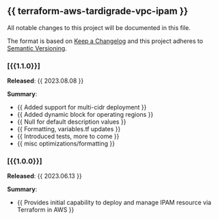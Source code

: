 ## {{ terraform-aws-tardigrade-vpc-ipam }}

All notable changes to this project will be documented in this file.

The format is based on [Keep a Changelog](http://keepachangelog.com/) and this project adheres to [Semantic Versioning](http://semver.org/).

### [{{1.1.0}}]

**Released**: {{ 2023.08.08 }}

**Summary**:

*   {{ Added support for multi-cidr deployment }}
*   {{ Added dynamic block for operating regions }}
*   {{ Null for default description values }}
*   {{ Formatting, variables.tf updates }}
*   {{ Introduced tests, more to come }}
*   {{ misc optimizations/formatting }}

### [{{1.0.0}}]

**Released**: {{ 2023.06.13 }}

**Summary**:

*   {{ Provides initial capability to deploy and manage IPAM resource via Terraform in AWS }}
